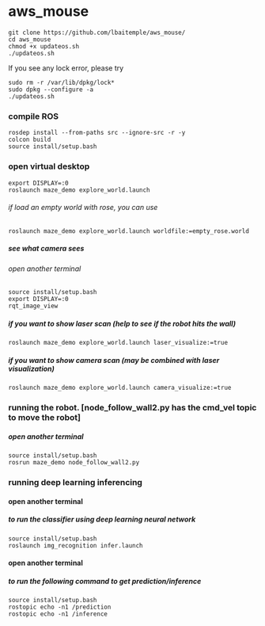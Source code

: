 # aws_mouse
```
git clone https://github.com/lbaitemple/aws_mouse/ 
cd aws_mouse
chmod +x updateos.sh
./updateos.sh
```
If you see any lock error, please try
```
sudo rm -r /var/lib/dpkg/lock*
sudo dpkg --configure -a
./updateos.sh
```

### compile ROS
```
rosdep install --from-paths src --ignore-src -r -y
colcon build
source install/setup.bash
```

### open virtual desktop
```
export DISPLAY=:0
roslaunch maze_demo explore_world.launch
```
###### if load an empty world with rose, you can use
```
roslaunch maze_demo explore_world.launch worldfile:=empty_rose.world
```


##### see what camera sees
###### open another terminal
```
source install/setup.bash
export DISPLAY=:0
rqt_image_view 
```
##### if you want to show laser scan (help to see if the robot hits the wall)
```
roslaunch maze_demo explore_world.launch laser_visualize:=true 
```
##### if you want to show camera scan (may be combined with laser visualization)
```
roslaunch maze_demo explore_world.launch camera_visualize:=true
```

### running the robot. [node_follow_wall2.py has the cmd_vel topic to move the robot]
#####  open another terminal 

```
source install/setup.bash
rosrun maze_demo node_follow_wall2.py
```

### running deep learning inferencing
#### open another terminal 
##### to run the classifier using deep learning neural network
```
source install/setup.bash
roslaunch img_recognition infer.launch 
```

#### open another terminal 
##### to run the following command to get prediction/inference
```
source install/setup.bash
rostopic echo -n1 /prediction
rostopic echo -n1 /inference 
```
